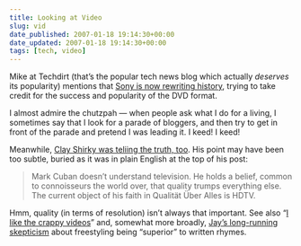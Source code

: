 ```yaml
---
title: Looking at Video
slug: vid
date_published: 2007-01-18 19:14:30+00:00
date_updated: 2007-01-18 19:14:30+00:00
tags: [tech, video]
---
```

Mike at Techdirt (that’s the popular tech news blog which actually *deserves* its popularity) mentions that [Sony is now rewriting history](http://techdirt.com/articles/20070117/104753.shtml), trying to take credit for the success and popularity of the DVD format.

I almost admire the chutzpah — when people ask what I do for a living, I sometimes say that I look for a parade of bloggers, and then try to get in front of the parade and pretend I was leading it. I keed! I keed!

Meanwhile, [Clay Shirky was teliing the truth, too](http://many.corante.com/archives/2007/01/03/the_future_of_television_and_the_media_triathlon.php'). His point may have been too subtle, buried as it was in plain English at the top of his post:

> Mark Cuban doesn’t understand television. He holds a belief, common to connoisseurs the world over, that quality trumps everything else. The current object of his faith in Qualität Über Alles is HDTV.

Hmm, quality (in terms of resolution) isn’t always that important. See also “[I like the crappy videos](/2007/01/16/cranky_geeks_fr)” and, somewhat more broadly, [Jay’s long-running skepticism](http://www.hiphopmusic.com/archives/002177.html) about freestyling being “superior” to written rhymes.

